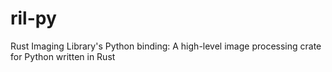 # ril-py
Rust Imaging Library's Python binding: A high-level image processing crate for Python written in Rust
